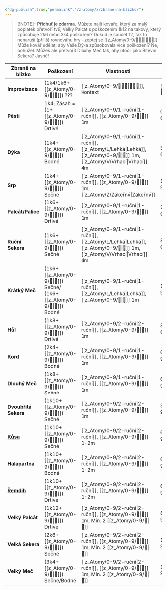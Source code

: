 ```yaml
---
{"dg-publish":true,"permalink":"/z-atomy/z/zbrane-na-blizko/"}
---
```


>[!NOTE]- **Příchuť je zdarma.** 
>Můžete najít kováře, který za malý poplatek přetvoří tvůj Velký Palcát s poškozením 1k12 na takový, který způsobuje 2k6 nebo 3k4 poškození? Dokud je součet 12, tak to nenaruší (příliš) rovnováhu hry - zeptej se [[z_Atomy/0-9/🧙🏼‍♂️\|🧙🏼‍♂️]]! Může kovář udělat, aby Vaše Dýka způsobovala více poškození? Ne, bohužel. Můžeš ale přetvořit Dlouhý Meč tak, aby útočil jako Bitevní Sekera? Jasně!

| **Zbraně na blízko**                                       | **Poškození**                             | **Vlastnosti**                                   | **Cena**    |
| ---------------------------------------------------------- | ----------------------------------------- | ------------------------------------------------ | ----------- |
| **Improvizace**                                            | (1k4/1k6+[[z_Atomy/0-9/💪\|💪]]) ???                      | [[z_Atomy/0-9/🧙🏼‍♂️\|🧙🏼‍♂️]], Kontext                             | [[z_Atomy/0-9/🧙🏼‍♂️\|🧙🏼‍♂️]] |
| **Pěsti**                                                  | 1k4; Zásah = (1+[[z_Atomy/0-9/💪\|💪]]) Drtivé            | [[z_Atomy/0-9/1-ruční\|1-ruční]], [[z_Atomy/0-9/👊\|👊]] 1m                           | 0[[z_Atomy/0-9/🟡\|🟡]]     |
| **Dýka**                                                   | (1k4+[[z_Atomy/0-9/🎯\|🎯]]) Bodné                        | [[z_Atomy/0-9/1-ruční\|1-ruční]], [[z_Atomy/L/Lehká\|Lehká]], [[z_Atomy/0-9/👊\|👊]] 1m, [[z_Atomy/V/Vrhací\|Vrhací]] 4m | 3[[z_Atomy/0-9/🟡\|🟡]]     |
| **Srp**                                                    | (1k4+[[z_Atomy/0-9/🎯\|🎯]]) Sečné                        | [[z_Atomy/0-9/1-ruční\|1-ruční]], [[z_Atomy/0-9/👊\|👊]] 1m, [[z_Atomy/Z/Zákeřný\|Zákeřný]]              | 10[[z_Atomy/0-9/🟡\|🟡]]    |
| **Palcát/Palice**                                          | (1k6+[[z_Atomy/0-9/💪\|💪]]) Drtivé                       | [[z_Atomy/0-9/1-ruční\|1-ruční]], [[z_Atomy/0-9/👊\|👊]] 1m                           | 2[[z_Atomy/0-9/🟡\|🟡]]     |
| **Ruční Sekera**                                           | (1k6+[[z_Atomy/0-9/💪\|💪]]) Sečné                        | [[z_Atomy/0-9/1-ruční\|1-ruční]], [[z_Atomy/L/Lehká\|Lehká]], [[z_Atomy/0-9/👊\|👊]] 1m, [[z_Atomy/V/Vrhací\|Vrhací]] 4m | 8[[z_Atomy/0-9/🟡\|🟡]]     |
| **Krátký Meč**                                             | (1k6+[[z_Atomy/0-9/💪\|💪]]) Sečné/<br>(1k6+[[z_Atomy/0-9/🎯\|🎯]]) Bodné | [[z_Atomy/0-9/1-ruční\|1-ruční]], [[z_Atomy/L/Lehká\|Lehká]], [[z_Atomy/0-9/👊\|👊]] 1m                | 10[[z_Atomy/0-9/🟡\|🟡]]    |
| **Hůl**                                                    | (1k8+[[z_Atomy/0-9/💪\|💪]]) Drtivé                       | [[z_Atomy/0-9/2-ruční\|2-ruční]], [[z_Atomy/0-9/👊\|👊]] 1m                           | 8[[z_Atomy/0-9/🟡\|🟡]]     |
| **[Kord](https://cs.wikipedia.org/wiki/Kord)**             | (2k4+[[z_Atomy/0-9/🎯\|🎯]]) Bodné                        | [[z_Atomy/0-9/1-ruční\|1-ruční]], [[z_Atomy/0-9/👊\|👊]] 1m                           | 60[[z_Atomy/0-9/🟡\|🟡]]    |
| **Dlouhý Meč**                                             | (1k8+[[z_Atomy/0-9/💪\|💪]]) Sečné                        | [[z_Atomy/0-9/1-ruční\|1-ruční]], [[z_Atomy/0-9/👊\|👊]] 1m                           | 60[[z_Atomy/0-9/🟡\|🟡]]    |
| **Dvoubřitá Sekera**                                       | (1k10+[[z_Atomy/0-9/💪\|💪]]) Sečné                       | [[z_Atomy/0-9/2-ruční\|2-ruční]], [[z_Atomy/0-9/👊\|👊]] 1m                           | 30[[z_Atomy/0-9/🟡\|🟡]]    |
| **[Kůsa](https://cs.wikipedia.org/wiki/K%C5%AFsa)**        | (1k10+[[z_Atomy/0-9/💪\|💪]]) Sečné                       | [[z_Atomy/0-9/2-ruční\|2-ruční]], [[z_Atomy/0-9/👊\|👊]] 1-2m                         | 60[[z_Atomy/0-9/🟡\|🟡]]    |
| **[Halapartna](https://cs.wikipedia.org/wiki/Halapartna)** | (1k10+[[z_Atomy/0-9/💪\|💪]]) Bodné                       | [[z_Atomy/0-9/2-ruční\|2-ruční]], [[z_Atomy/0-9/👊\|👊]] 1-2m                         | 60[[z_Atomy/0-9/🟡\|🟡]]    |
| **[Řemdih](https://cs.wikipedia.org/wiki/%C5%98emdih)**    | (1k10+[[z_Atomy/0-9/💪\|💪]]) Drtivé                      | [[z_Atomy/0-9/2-ruční\|2-ruční]], [[z_Atomy/0-9/👊\|👊]] 1-2m                         | 60[[z_Atomy/0-9/🟡\|🟡]]    |
| **Velký Palcát**                                           | (1k12+[[z_Atomy/0-9/💪\|💪]]) Drtivé                      | [[z_Atomy/0-9/2-ruční\|2-ruční]], [[z_Atomy/0-9/👊\|👊]] 1m, Min. 2 [[z_Atomy/0-9/💪\|💪]]            | 80[[z_Atomy/0-9/🟡\|🟡]]    |
| **Velká Sekera**                                           | (2k6+[[z_Atomy/0-9/💪\|💪]]) Sečné                        | [[z_Atomy/0-9/2-ruční\|2-ruční]], [[z_Atomy/0-9/👊\|👊]] 1m, Min. 2 [[z_Atomy/0-9/💪\|💪]]            | 100[[z_Atomy/0-9/🟡\|🟡]]   |
| **Velký Meč**                                              | (3k4+[[z_Atomy/0-9/💪\|💪]]) Sečné/Bodné                  | [[z_Atomy/0-9/2-ruční\|2-ruční]], [[z_Atomy/0-9/👊\|👊]] 1m, Min. 2 [[z_Atomy/0-9/💪\|💪]]            | 120[[z_Atomy/0-9/🟡\|🟡]]   |
